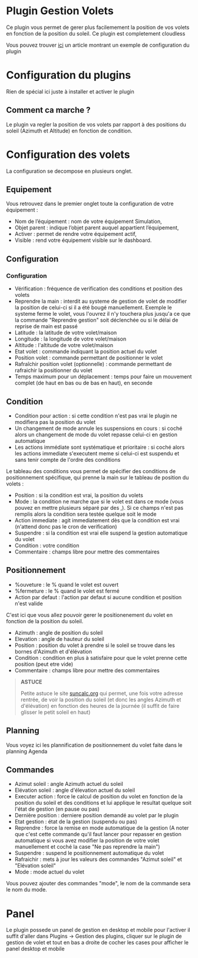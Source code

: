 # Plugin Gestion Volets

Ce plugin vous permet de gerer plus facilemement la position de vos volets en fonction de la position du soleil. Ce plugin est completement cloudless

Vous pouvez trouver [ici](https://www.jeedom.com/blog/?p=4310) un article montrant un exemple de configuration du plugin

# Configuration du plugins

Rien de spécial ici juste à installer et activer le plugin

## Comment ca marche ?

Le plugin va regler la position de vos volets par rapport à des positions du soleil (Azimuth et Altitude) en fonction de condition.

# Configuration des volets

La configuration se decompose en plusieurs onglet.

## Equipement

Vous retrouvez dans le premier onglet toute la configuration de votre équipement :

- Nom de l’équipement : nom de votre équipement Simulation,
- Objet parent : indique l’objet parent auquel appartient l’équipement,
- Activer : permet de rendre votre équipement actif,
- Visible : rend votre équipement visible sur le dashboard.


## Configuration

### Configuration

- Vérification : fréquence de verification des conditions et position des volets
- Reprendre la main : interdit au systeme de gestion de volet de modifier la position de celui-ci si il a été bougé manuellement. Exemple le systeme ferme le volet, vous l'ouvrez il n'y touchera plus jusqu'a ce que la commande "Reprendre gestion" soit déclenchée ou si le délai de reprise de main est passé
- Latitude : la latitude de votre volet/maison
- Longitude : la longitude de votre volet/maison
- Altitude : l'altitude de votre volet/maison
- Etat volet : commande indiquant la position actuel du volet
- Position volet : commande permettant de positionner le volet
- Rafraîchir position volet (optionnelle) : commande permettant de rafraichir la positionner du volet
- Temps maximum pour un déplacement : temps pour faire un mouvement complet (de haut en bas ou de bas en haut), en seconde

## Condition

- Condition pour action : si cette condition n'est pas vrai le plugin ne modifiera pas la position du volet
- Un changement de mode annule les suspensions en cours : si coché alors un changement de mode du volet repasse celui-ci en gestion automatique
- Les actions immédiate sont systématique et prioritaire : si coché alors les actions immediate s'executent meme si celui-ci est suspendu et sans tenir compte de l'ordre des conditions

Le tableau des conditions vous permet de spécifier des conditions de positionnement spécifique, qui prenne la main sur le tableau de position du volets :
- Position : si la condition est vrai, la position du volets
- Mode : la condition ne marche que si le volet est dans ce mode (vous pouvez en mettre plusieurs séparé par des ,). Si ce champs n'est pas remplis alors la condition sera testée quelque soit le mode
- Action immediate : agit immediatement dès que la condition est vrai (n'attend donc pas le cron de verification)
- Suspendre : si la condition est vrai elle suspend la gestion automatique du volet
- Condition : votre condition
- Commentaire : champs libre pour mettre des commentaires

## Positionnement

- %ouveture : le % quand le volet est ouvert
- %fermeture : le % quand le volet est fermé
- Action par defaut : l'action par defaut si aucune condition et position n'est valide

C'est ici que vous allez pouvoir gerer le positionenement du volet en fonction de la position du soleil.

- Azimuth : angle de position du soleil
- Elevation : angle de hauteur du soleil
- Position : position du volet à prendre si le soleil se trouve dans les bornes d'Azimuth et d'élévation
- Condition : condition en plus à satisfaire pour que le volet prenne cette position (peut etre vide)
- Commentaire : champs libre pour mettre des commentaires

>**ASTUCE**
>
>Petite astuce le site [suncalc.org](https://www.suncalc.org) qui permet, une fois votre adresse rentrée, de voir la position du soleil (et donc les angles Azimuth et d'élévation) en fonction des heures de la journée (il suffit de faire glisser le petit soleil en haut)

## Planning

Vous voyez ici les plannification de positionnement du volet faite dans le planning Agenda

## Commandes

- Azimut soleil : angle Azimuth actuel du soleil
- Elévation soleil : angle d'élevation actuel du soleil
- Executer action : force le calcul de position du volet en fonction de la position du soleil et des conditions et lui applique le resultat quelque soit l\'état de gestion (en pause ou pas)
- Dernière position : derniere position demandé au volet par le plugin
- Etat gestion : état de la gestion (suspendu ou pas)
- Reprendre : force la remise en mode automatique de la gestion (A noter que c'est cette commande qu'il faut lancer pour repasser en gestion automatique si vous avez modifier la position de votre volet manuellement et coché la case "Ne pas reprendre la main")
- Suspendre : suspend le positionnement automatique du volet
- Rafraichir : mets à jour les valeurs des commandes "Azimut soleil" et "Elévation soleil"
- Mode : mode actuel du volet

Vous pouvez ajouter des commandes "mode", le nom de la commande sera le nom du mode.

# Panel

Le plugin possede un panel de gestion en desktop et mobile pour l'activer il suffit d'aller dans Plugins -> Gestion des plugins, cliquer sur le plugin de gestion de volet et tout en bas a droite de cocher les cases pour afficher le panel desktop et mobile
